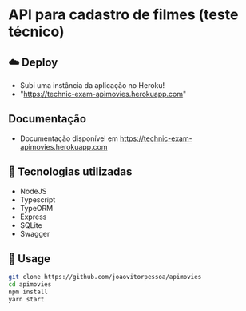 # API para cadastro de filmes (teste técnico)

## ☁️ Deploy

- Subi uma instância da aplicação no Heroku!
- "https://technic-exam-apimovies.herokuapp.com"

## Documentação

- Documentação disponível em https://technic-exam-apimovies.herokuapp.com

## 🚀 Tecnologias utilizadas

- NodeJS
- Typescript
- TypeORM
- Express
- SQLite
- Swagger

## 🏃 Usage

```bash
git clone https://github.com/joaovitorpessoa/apimovies
cd apimovies
npm install
yarn start
```
